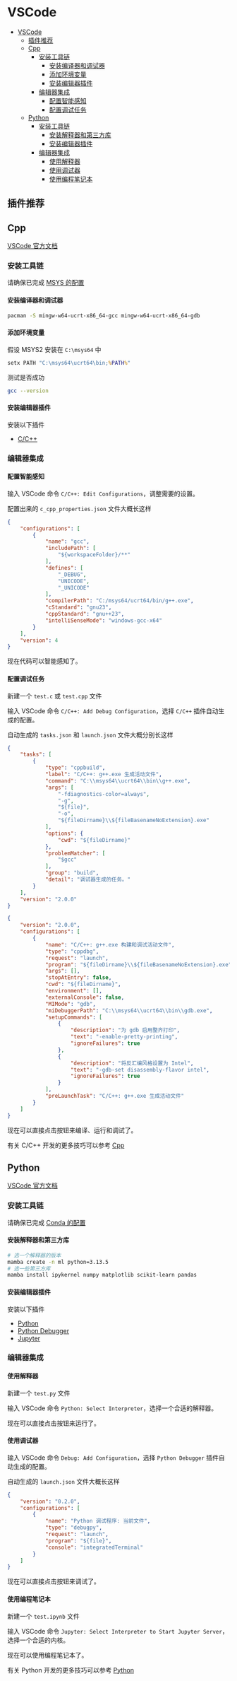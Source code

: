 # VSCode

- [VSCode](#vscode)
  - [插件推荐](#插件推荐)
  - [Cpp](#cpp)
    - [安装工具链](#安装工具链)
      - [安装编译器和调试器](#安装编译器和调试器)
      - [添加环境变量](#添加环境变量)
      - [安装编辑器插件](#安装编辑器插件)
    - [编辑器集成](#编辑器集成)
      - [配置智能感知](#配置智能感知)
      - [配置调试任务](#配置调试任务)
  - [Python](#python)
    - [安装工具链](#安装工具链-1)
      - [安装解释器和第三方库](#安装解释器和第三方库)
      - [安装编辑器插件](#安装编辑器插件-1)
    - [编辑器集成](#编辑器集成-1)
      - [使用解释器](#使用解释器)
      - [使用调试器](#使用调试器)
      - [使用编程笔记本](#使用编程笔记本)

<!-- TODO 插件推荐 -->
## 插件推荐


## Cpp
[VSCode 官方文档](https://code.visualstudio.com/docs/cpp/config-mingw)

### 安装工具链
请确保已完成 [MSYS 的配置](MSYS.md)

#### 安装编译器和调试器

```sh
pacman -S mingw-w64-ucrt-x86_64-gcc mingw-w64-ucrt-x86_64-gdb
```

#### 添加环境变量

假设 MSYS2 安装在 ```C:\msys64``` 中

```bat
setx PATH "C:\msys64\ucrt64\bin;%PATH%"
```

测试是否成功
```sh
gcc --version
```

#### 安装编辑器插件
安装以下插件
- [C/C++](https://marketplace.visualstudio.com/items?itemName=ms-vscode.cpptools)

### 编辑器集成

#### 配置智能感知
输入 VSCode 命令 ```C/C++: Edit Configurations```，调整需要的设置。

配置出来的 ```c_cpp_properties.json``` 文件大概长这样
```json
{
    "configurations": [
        {
            "name": "gcc",
            "includePath": [
                "${workspaceFolder}/**"
            ],
            "defines": [
                "_DEBUG",
                "UNICODE",
                "_UNICODE"
            ],
            "compilerPath": "C:/msys64/ucrt64/bin/g++.exe",
            "cStandard": "gnu23",
            "cppStandard": "gnu++23",
            "intelliSenseMode": "windows-gcc-x64"
        }
    ],
    "version": 4
}
```

现在代码可以智能感知了。

#### 配置调试任务
新建一个 ```test.c``` 或 ```test.cpp``` 文件

输入 VSCode 命令 ```C/C++: Add Debug Configuration```，选择 ```C/C++``` 插件自动生成的配置。

自动生成的 ```tasks.json``` 和 ```launch.json``` 文件大概分别长这样
```json
{
    "tasks": [
        {
            "type": "cppbuild",
            "label": "C/C++: g++.exe 生成活动文件",
            "command": "C:\\msys64\\ucrt64\\bin\\g++.exe",
            "args": [
                "-fdiagnostics-color=always",
                "-g",
                "${file}",
                "-o",
                "${fileDirname}\\${fileBasenameNoExtension}.exe"
            ],
            "options": {
                "cwd": "${fileDirname}"
            },
            "problemMatcher": [
                "$gcc"
            ],
            "group": "build",
            "detail": "调试器生成的任务。"
        }
    ],
    "version": "2.0.0"
}
```
```json
{
    "version": "2.0.0",
    "configurations": [
        {
            "name": "C/C++: g++.exe 构建和调试活动文件",
            "type": "cppdbg",
            "request": "launch",
            "program": "${fileDirname}\\${fileBasenameNoExtension}.exe",
            "args": [],
            "stopAtEntry": false,
            "cwd": "${fileDirname}",
            "environment": [],
            "externalConsole": false,
            "MIMode": "gdb",
            "miDebuggerPath": "C:\\msys64\\ucrt64\\bin\\gdb.exe",
            "setupCommands": [
                {
                    "description": "为 gdb 启用整齐打印",
                    "text": "-enable-pretty-printing",
                    "ignoreFailures": true
                },
                {
                    "description": "将反汇编风格设置为 Intel",
                    "text": "-gdb-set disassembly-flavor intel",
                    "ignoreFailures": true
                }
            ],
            "preLaunchTask": "C/C++: g++.exe 生成活动文件"
        }
    ]
}
```

现在可以直接点击按钮来编译、运行和调试了。

有关 C/C++ 开发的更多技巧可以参考 [Cpp](Cpp.md)

## Python
[VSCode 官方文档](https://code.visualstudio.com/docs/python/python-quick-start)

### 安装工具链
请确保已完成 [Conda 的配置](Conda.md)

#### 安装解释器和第三方库

```sh
# 选一个解释器的版本
mamba create -n ml python=3.13.5
# 选一些第三方库
mamba install ipykernel numpy matplotlib scikit-learn pandas
```

#### 安装编辑器插件
安装以下插件
- [Python](https://marketplace.visualstudio.com/items?itemName=ms-python.python)
- [Python Debugger](https://marketplace.visualstudio.com/items?itemName=ms-python.debugpy)
- [Jupyter](https://marketplace.visualstudio.com/items?itemName=ms-toolsai.jupyter)

### 编辑器集成

#### 使用解释器
新建一个 ```test.py``` 文件

输入 VSCode 命令 ```Python: Select Interpreter```，选择一个合适的解释器。

现在可以直接点击按钮来运行了。

#### 使用调试器

输入 VSCode 命令 ```Debug: Add Configuration```，选择 ```Python Debugger``` 插件自动生成的配置。

自动生成的 ```launch.json``` 文件大概长这样

```json
{
    "version": "0.2.0",
    "configurations": [
        {
            "name": "Python 调试程序: 当前文件",
            "type": "debugpy",
            "request": "launch",
            "program": "${file}",
            "console": "integratedTerminal"
        }
    ]
}
```

现在可以直接点击按钮来调试了。

#### 使用编程笔记本
新建一个 ```test.ipynb``` 文件

输入 VSCode 命令  ```Jupyter: Select Interpreter to Start Jupyter Server```，选择一个合适的内核。

现在可以使用编程笔记本了。

有关 Python 开发的更多技巧可以参考 [Python](Python.md)
